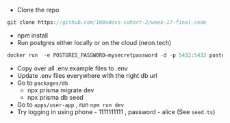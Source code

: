 - Clone the repo

```jsx
git clone https://github.com/100xdevs-cohort-2/week-17-final-code
```
 
- npm install
- Run postgres either locally or on the cloud (neon.tech) 

```jsx
docker run  -e POSTGRES_PASSWORD=mysecretpassword -d -p 5432:5432 postgres 
```
 
- Copy over all .env.example files to .env
- Update .env files everywhere with the right db url
- Go to `packages/db` 
    - npx prisma migrate dev
    - npx prisma db seed
- Go to `apps/user-app` , run `npm run dev`
- Try logging in using phone - 1111111111 , password - alice (See `seed.ts`)
